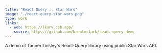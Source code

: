 ```yaml
---
title: "React Query :: Star Wars"
image: "./react-query-star-wars.png"
type: work
links:
  - web: https://lkurv.csb.app/
    source: https://github.com/brentmclark/react-query-demo
---
```


A demo of Tanner Linsley's React-Query library using public Star Wars API.
